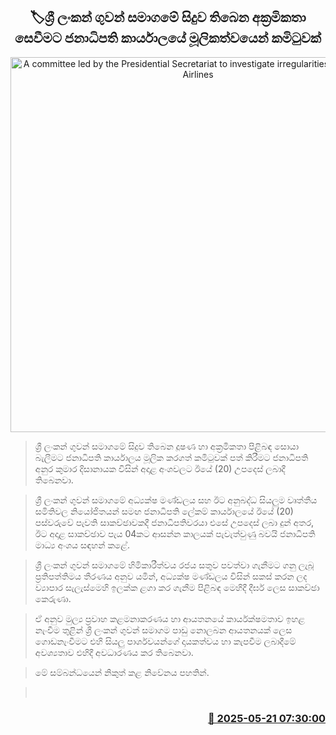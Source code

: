 <p align='center'><b><h2 align='center' title='A committee led by the Presidential Secretariat to investigate irregularities at SriLankan Airlines'>🏷ශ්‍රී ලංකන් ගුවන් සමාගමේ සිදුව තිබෙන අක්‍රමිකතා සෙවීමට ජනාධිපති කාර්යාලයේ මූලිකත්වයෙන් කමිටුවක්</h2></b></p>
<p align='center'><img src='https://helakuru.sgp1.cdn.digitaloceanspaces.com/esana/images/lib/anura-srilankan-hu.jpg' width='600' alt='A committee led by the Presidential Secretariat to investigate irregularities at SriLankan Airlines'></p>

> ශ්‍රී ලංකන් ගුවන් සමාගමේ සිදුව තිබෙන දූෂණ හා අක්‍රමිකතා පිළිබඳ සොයා බැලීමට ජනාධිපති කාර්යාලය මූලික කරගත් කමිටුවක් පත් කිරීමට ජනාධිපති අනුර කුමාර දිසානායක විසින් අදාළ අංශවලට ඊයේ (20) උපදෙස් ලබාදී තිබෙනවා.

> ශ්‍රී ලංකන් ගුවන් සමාගමේ අධ්‍යක්ෂ මණ්ඩලය සහ ඊට අනුබද්ධ සියලුම වෘත්තීය සමිතිවල නියෝජිතයන් සමඟ ජනාධිපති ලේකම් කාර්යාලයේ ඊයේ (20) පස්වරුවේ පැවති සාකච්ඡාවකදී ජනාධිපතිවරයා එසේ උපදෙස් ලබා දුන් අතර, ඊට අදාළ සාකච්ඡාව පැය 04කට ආසන්න කාලයක් පැවැත්වුණු බවයි ජනාධිපති මාධ්‍ය අංශය සඳහන් කළේ.

> ශ්‍රී ලංකන් ගුවන් සමාගමේ හිමිකාරීත්වය රජය සතුව පවත්වා ගැනීමට ගනු ලැබූ ප්‍රතිපත්තිමය තීරණය අනුව යමින්, අධ්‍යක්ෂ මණ්ඩලය විසින් සකස් කරන ලද ව්‍යාපාර සැලැස්මෙහි ඉලක්ක ළගා කර ගැනීම පිළිබඳ මෙහිදී දීර්ඝ ලෙස සාකච්ඡා කෙරුණ‍ා.

> ඒ අනුව මුල්‍ය ප්‍රවාහ කළමනාකරණය හා ආයතනයේ කාර්යක්ෂමතාව ඉහළ නැංවීම තුළින් ශ්‍රී ලංකන් ගුවන් සමාගම පාඩු නොලබන ආයතනයක් ලෙස ගොඩනැංවීමට එහි සියලු පාර්ශවයන්ගේ දායකත්වය හා කැපවීම ලබාදීමේ අවශ්‍යතාව එහිදී අවධාරණය කර තිබෙනවා.

> මේ සම්බන්ධයෙන් නිකුත් කළ නිවේනය පහතින්.

>  



<h3 align='right'><a href='https://www.helakuru.lk/esana/p/110276/'>📅 2025-05-21 07:30:00</a></h3>
